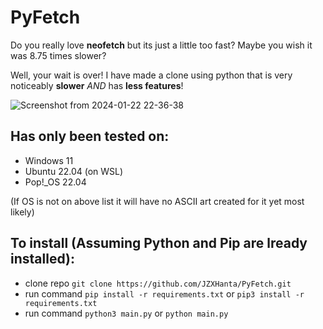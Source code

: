 # PyFetch

Do you really love **neofetch** but its just a little too fast? Maybe you wish it was 8.75 times slower?

Well, your wait is over! I have made a clone using python that is very noticeably **slower** *AND* has **less features**!

![Screenshot from 2024-01-22 22-36-38](https://github.com/JZXHanta/PyFetch/assets/61375197/ff0f50b0-c012-44ec-885a-88c74e98d485)


## Has only been tested on:
  - Windows 11
  - Ubuntu 22.04 (on WSL)
  - Pop!_OS 22.04

  (If OS is not on above list it will have no ASCII art created for it yet most likely)



## To install (Assuming Python and Pip are lready installed):
  - clone repo ```git clone https://github.com/JZXHanta/PyFetch.git```
  - run command ```pip install -r requirements.txt``` or ```pip3 install -r requirements.txt```
  - run command ```python3 main.py``` or ```python main.py```

